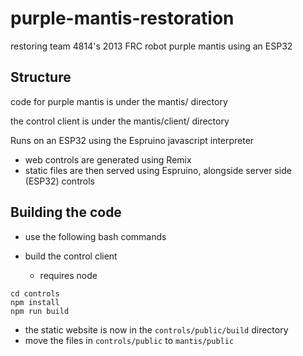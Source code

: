 # purple-mantis-restoration
restoring team 4814's 2013 FRC robot purple mantis using an ESP32 

## Structure
code for purple mantis is under the mantis/ directory

the control client is under the mantis/client/ directory

Runs on an ESP32 using the Espruino javascript interpreter
- web controls are generated using Remix
- static files are then served using Espruino, alongside server side (ESP32) controls

## Building the code

- use the following bash commands 

- build the control client
  - requires node
```
cd controls
npm install
npm run build
```
- the static website is now in the `controls/public/build` directory
- move the files in `controls/public` to `mantis/public`


